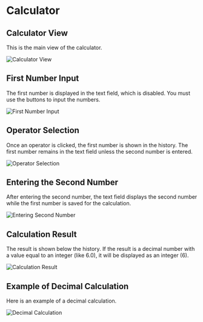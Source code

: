 # Calculator

## Calculator View
This is the main view of the calculator.

![Calculator View](screenshot/1.png)

## First Number Input
The first number is displayed in the text field, which is disabled. You must use the buttons to input the numbers.

![First Number Input](screenshot/2.png)

## Operator Selection
Once an operator is clicked, the first number is shown in the history. The first number remains in the text field unless the second number is entered.

![Operator Selection](screenshot/3.png)

## Entering the Second Number
After entering the second number, the text field displays the second number while the first number is saved for the calculation.

![Entering Second Number](screenshot/4.png)

## Calculation Result
The result is shown below the history. If the result is a decimal number with a value equal to an integer (like 6.0), it will be displayed as an integer (6).

![Calculation Result](screenshot/5.png)

## Example of Decimal Calculation
Here is an example of a decimal calculation.

![Decimal Calculation](screenshot/6.png)
